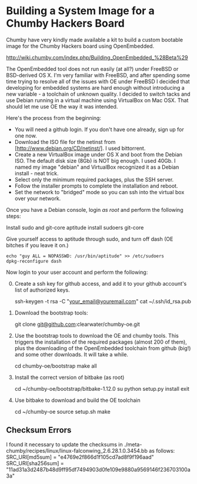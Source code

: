 Building a System Image for a Chumby Hackers Board
====

Chumby have very kindly made available a kit to build
a custom bootable image for the Chumby Hackers board using
OpenEmbedded.  

http://wiki.chumby.com/index.php/Building_OpenEmbedded_%28Beta%29

The OpenEmbedded tool does not run easily (at all?) under
FreeBSD or BSD-derived OS X.  I'm very familiar with FreeBSD,
and after spending some time trying to resolve all of the issues with OE
under FreeBSD I decided that developing for embedded systems
are hard enough without introducing a new variable - a toolchain
of unknown quality.  I decided to switch tacks and use Debian running in a virtual machine 
using VirtualBox on Mac OSX.  That should let me use OE the way
it was intended.

Here's the process from the beginning:

 - You will need a github login.  If you don't have one already, sign up for one now.
 - Download the ISO file for the netinst from [http://www.debian.org/CD/netinst/].  I used bittorrent.
 - Create a new VirtualBox image under OS X and boot from the Debian ISO.  The default disk size (8Gb) is NOT big enough.  I used 40Gb.  I named my image "debian" and VirtualBox recognized it as a Debian install - neat trick.
 - Select only the minimum required packages, plus the SSH server.
 - Follow the installer prompts to complete the installation and reboot.
 - Set the network to "bridged" mode so you can ssh into the virtual box over your network.

Once you have a Debian console, login *as root* and perform the following steps:

Install sudo and git-core
    aptitude install sudoers git-core

Give yourself access to aptitude through sudo, and turn off dash (OE bitches if you leave it on.)

    echo "guy ALL = NOPASSWD: /usr/bin/aptitude" >> /etc/sudoers
    dpkg-reconfigure dash

Now login to your user account and perform the following:

0) Create a ssh key for github access, and add it to your github account's list of authorized keys.
 
    ssh-keygen -t rsa -C "your_email@youremail.com"
    cat ~/.ssh/id_rsa.pub

1) Download the bootstrap tools:

    git clone git@github.com:clearwater/chumby-oe.git

2) Use the bootstrap tools to download the OE and chumby tools.  This triggers the installation of the required packages (almost 200 of them), plus the downloading of the OpenEmbedded toolchain from github (big!) and some other downloads.  It will take a while.

    cd chumby-oe/bootstrap
    make all

3) Install the correct version of bitbake (as root)

    cd ~/chumby-oe/bootstrap/bitbake-1.12.0 
    su
    python setup.py install
    exit

4) Use bitbake to download and build the OE toolchain

    cd ~/chumby-oe
    source setup.sh
    make


Checksum Errors
----

I found it necessary to update the checksums in 
  ./meta-chumby/recipes/linux/linux-falconwing_2.6.28.1.0.3454.bb
as follows:
  SRC_URI[md5sum] = "e4769e2f866d1f105cd7ad8f9f196aad"
  SRC_URI[sha256sum] = "11ad31a3d2487b48d9ff95df7494903d0fe109e9880a9569146f236703100a3a"



	

